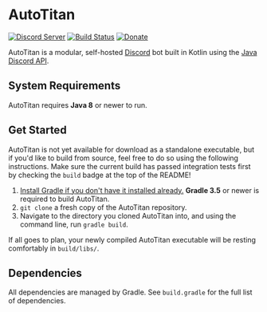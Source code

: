 # AutoTitan
[![Discord Server](https://discordapp.com/api/guilds/279777865434660865/widget.png?style=shield)](https://goo.gl/RGvvbM)
[![Build Status](https://travis-ci.org/serebit/autotitan.svg?branch=master)](https://goo.gl/0Gm2gy)
[![Donate](https://img.shields.io/badge/Donate-PayPal-blue.svg)](https://goo.gl/OWpJxJ)

AutoTitan is a modular, self-hosted [Discord](https://discordapp.com) bot built in Kotlin using the 
[Java Discord API](https://github.com/DV8FromTheWorld/JDA). 

## System Requirements
AutoTitan requires **Java 8** or newer to run.

## Get Started
AutoTitan is not yet available for download as a standalone executable, but if you'd like to build from source, feel
 free to do so using the following instructions. Make sure the current build has passed integration tests first by
 checking the `build` badge at the top of the README!

1. [Install Gradle if you don't have it installed already.](https://gradle.org/install) **Gradle 3.5** or newer is
 required to build AutoTitan. 
2. `git clone` a fresh copy of the AutoTitan repository. 
3. Navigate to the directory you cloned AutoTitan into, and using the command line, run `gradle build`.

If all goes to plan, your newly compiled AutoTitan executable will be resting comfortably in `build/libs/`.

## Dependencies
All dependencies are managed by Gradle. See `build.gradle` for the full list of dependencies.
